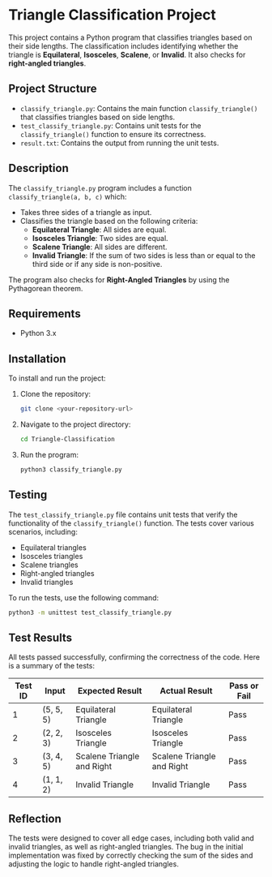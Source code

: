 # Triangle Classification Project

This project contains a Python program that classifies triangles based on their side lengths. The classification includes identifying whether the triangle is **Equilateral**, **Isosceles**, **Scalene**, or **Invalid**. It also checks for **right-angled triangles**.

## Project Structure

- `classify_triangle.py`: Contains the main function `classify_triangle()` that classifies triangles based on side lengths.
- `test_classify_triangle.py`: Contains unit tests for the `classify_triangle()` function to ensure its correctness.
- `result.txt`: Contains the output from running the unit tests.

## Description

The `classify_triangle.py` program includes a function `classify_triangle(a, b, c)` which:

- Takes three sides of a triangle as input.
- Classifies the triangle based on the following criteria:
  - **Equilateral Triangle**: All sides are equal.
  - **Isosceles Triangle**: Two sides are equal.
  - **Scalene Triangle**: All sides are different.
  - **Invalid Triangle**: If the sum of two sides is less than or equal to the third side or if any side is non-positive.
  
The program also checks for **Right-Angled Triangles** by using the Pythagorean theorem.

## Requirements

- Python 3.x

## Installation

To install and run the project:

1. Clone the repository:
   ```bash
   git clone <your-repository-url>
   ```

2. Navigate to the project directory:
   ```bash
   cd Triangle-Classification
   ```

3. Run the program:
   ```bash
   python3 classify_triangle.py
   ```

## Testing

The `test_classify_triangle.py` file contains unit tests that verify the functionality of the `classify_triangle()` function. The tests cover various scenarios, including:

- Equilateral triangles
- Isosceles triangles
- Scalene triangles
- Right-angled triangles
- Invalid triangles

To run the tests, use the following command:
```bash
python3 -m unittest test_classify_triangle.py
```

## Test Results

All tests passed successfully, confirming the correctness of the code. Here is a summary of the tests:

| Test ID | Input         | Expected Result      | Actual Result        | Pass or Fail |
|---------|---------------|----------------------|----------------------|--------------|
| 1       | (5, 5, 5)     | Equilateral Triangle | Equilateral Triangle | Pass         |
| 2       | (2, 2, 3)     | Isosceles Triangle   | Isosceles Triangle   | Pass         |
| 3       | (3, 4, 5)     | Scalene Triangle and Right | Scalene Triangle and Right | Pass |
| 4       | (1, 1, 2)     | Invalid Triangle     | Invalid Triangle     | Pass         |

## Reflection

The tests were designed to cover all edge cases, including both valid and invalid triangles, as well as right-angled triangles. The bug in the initial implementation was fixed by correctly checking the sum of the sides and adjusting the logic to handle right-angled triangles.



